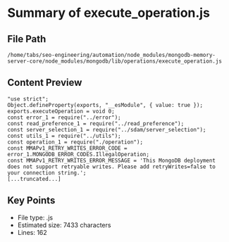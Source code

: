 # Summary of execute_operation.js
  
## File Path
`/home/tabs/seo-engineering/automation/node_modules/mongodb-memory-server-core/node_modules/mongodb/lib/operations/execute_operation.js`

## Content Preview
```
"use strict";
Object.defineProperty(exports, "__esModule", { value: true });
exports.executeOperation = void 0;
const error_1 = require("../error");
const read_preference_1 = require("../read_preference");
const server_selection_1 = require("../sdam/server_selection");
const utils_1 = require("../utils");
const operation_1 = require("./operation");
const MMAPv1_RETRY_WRITES_ERROR_CODE = error_1.MONGODB_ERROR_CODES.IllegalOperation;
const MMAPv1_RETRY_WRITES_ERROR_MESSAGE = 'This MongoDB deployment does not support retryable writes. Please add retryWrites=false to your connection string.';
[...truncated...]
```

## Key Points
- File type: .js
- Estimated size: 7433 characters
- Lines: 162
